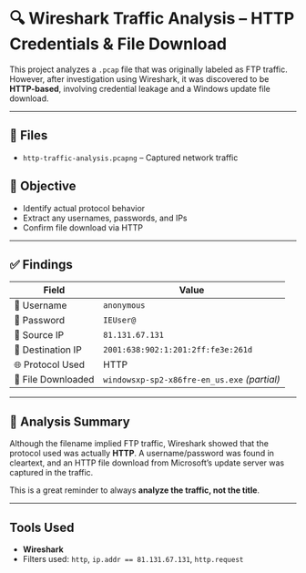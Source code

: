 # 🔍 Wireshark Traffic Analysis – HTTP Credentials & File Download

This project analyzes a `.pcap` file that was originally labeled as FTP traffic. However, after investigation using Wireshark, it was discovered to be **HTTP-based**, involving credential leakage and a Windows update file download.

---

## 📂 Files

- `http-traffic-analysis.pcapng` – Captured network traffic

## 🎯 Objective

- Identify actual protocol behavior
- Extract any usernames, passwords, and IPs
- Confirm file download via HTTP

---

## ✅ Findings

| Field            | Value                                           |
|------------------|--------------------------------------------------|
| 👤 Username        | `anonymous`                                      |
| 🔐 Password        | `IEUser@`                                        |
| 📡 Source IP       | `81.131.67.131`                                  |
| 🎯 Destination IP  | `2001:638:902:1:201:2ff:fe3e:261d`              |
| 🌐 Protocol Used   | HTTP                                             |
| 📁 File Downloaded | `windowsxp-sp2-x86fre-en_us.exe` *(partial)*    |

---

## 🧠 Analysis Summary

Although the filename implied FTP traffic, Wireshark showed that the protocol used was actually **HTTP**. A username/password was found in cleartext, and an HTTP file download from Microsoft’s update server was captured in the traffic.

This is a great reminder to always **analyze the traffic, not the title**.

---

##  Tools Used

- **Wireshark**
- Filters used: `http`, `ip.addr == 81.131.67.131`, `http.request`

